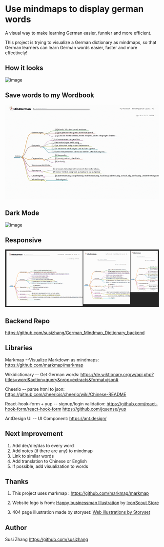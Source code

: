 # Use mindmaps to display german words

A visual way to make learning German easier, funnier and more efficient.

This project is trying to visualize a German dictionary as mindmaps, so that German learners can learn German words easier, faster and more effectively!

## How it looks

![image](https://github.com/susizhang/German_Mindmap_Dictionary_frontend/blob/main/src/assets/MindGerman1.gif)

## Save words to my Wordbook

![image](https://github.com/susizhang/German_Mindmap_Dictionary_frontend/blob/main/src/assets/MindGerman-save-openinmindmap-edit.gif)

## Dark Mode

![image](https://github.com/susizhang/German_Mindmap_Dictionary_frontend/blob/main/src/assets/darkmode.gif)

## Responsive

![image](https://github.com/susizhang/German_Mindmap_Dictionary_frontend/blob/main/src/assets/responsive%20design.png)

## Backend Repo

https://github.com/susizhang/German_Mindmap_Dictionary_backend

## Libraries

Markmap --Visualize Markdown as mindmaps: https://github.com/markmap/markmap

Wikidictionary -- Get German words: https://de.wiktionary.org/w/api.php?titles=word&action=query&prop=extracts&format=json#

Cheerio -- parse html to json: https://github.com/cheeriojs/cheerio/wiki/Chinese-README

React-hook-form + yup -- signup/login validation: https://github.com/react-hook-form/react-hook-form https://github.com/jquense/yup

AntDesign UI -- UI Component: https://ant.design/

## Next improvement

1. Add der/die/das to every word
2. Add notes (if there are any) to mindmap
3. Link to similar words
4. Add translation to Chinese or English
5. If possible, add visualization to words

## Thanks

1. This project uses markmap : https://github.com/markmap/markmap
2. Website logo is from:
   <a href="https://iconscout.com/illustrations/happy-businessman" target="_blank">Happy businessman Illustration</a> by <a href="https://iconscout.com/contributors/iconscout" target="_blank">IconScout Store</a>

3. 404 page illustration made by storyset:
   <a href="https://storyset.com/web">Web illustrations by Storyset</a>

## Author

Susi Zhang https://github.com/susizhang
